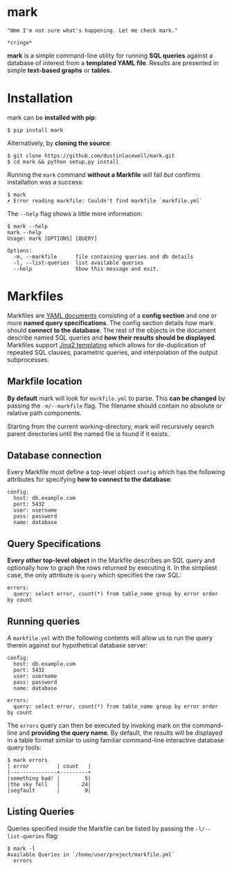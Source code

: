 # mark

    "Hmm I'm not sure what's happening. Let me check mark."

    *cringe*


**mark** is a simple command-line utility for running **SQL queries** against a database of interest from a **templated YAML file**. Results are presented in simple **text-based graphs** or **tables**.


# Installation

mark can be **installed with pip**:

    $ pip install mark

Alternatively, by **cloning the source**:

    $ git clone https://github.com/dustinlacewell/mark.git
    $ cd mark && python setup.py install

Running the `mark` command **without a Markfile** will fail *but* confirms installation was a success:

    $ mark
    ✗ Error reading markfile: Couldn't find markfile `markfile.yml`

The `--help` flag shows a little more information:

    $ mark --help
    mark --help
    Usage: mark [OPTIONS] [QUERY]

    Options:
      -m, --markfile      file containing queries and db details
      -l, --list-queries  list available queries
      --help              Show this message and exit.

# Markfiles

Markfiles are [YAML documents](https://en.wikipedia.org/wiki/YAML) consisting of a **config section** and one or more **named query specifications**. The config section details how mark should **connect to the database**. The rest of the objects in the document describe named SQL queries and **how their results should be displayed**. Markfiles support [Jina2 templating](http://jinja.pocoo.org/docs/dev/) which allows for de-duplication of repeated SQL clauses, parametric queries, and interpolation of the output subprocesses.

## Markfile location

**By default** mark will look for `markfile.yml` to parse. This **can be changed** by passing the `-m/--markfile` flag. The filename should contain no absolute or relative path components.

Starting from the current working-directory, mark will recursively search parent directories until the named file is found if it exists.

## Database connection

Every Markfile must define a top-level object `config` which has the following attributes for specifying **how to connect to the database**:

    config:
      host: db.example.com
      port: 5432
      user: username
      pass: password
      name: database

## Query Specifications

**Every other top-level object** in the Markfile describes an SQL query and optionally how to graph the rows returned by executing it. In the simpliest case, the only attribute is `query` which specifies the raw SQL:

    errors:
      query: select error, count(*) from table_name group by error order by count

## Running queries

A `markfile.yml` with the following contents will allow us to run the query therein against our hypothetical database server:

    config:
      host: db.example.com
      port: 5432
      user: username
      pass: password
      name: database

    errors:
      query: select error, count(*) from table_name group by error order by count

The `errors` query can then be executed by invoking mark on the command-line and **providing the query name**. By default, the results will be displayed in a table format similar to using familiar command-line interactive database query tools:

    $ mark errors
    | error         | count   |
    |---------------+---------+
    |something bad! |        5|
    |the sky fell   |       24|
    |segfault       |        9|


## Listing Queries

Queries specified inside the Markfile can be listed by passing the `-l/--list-queries` flag:

    $ mark -l
    Available Queries in `/home/user/project/markfile.yml`
      errors

